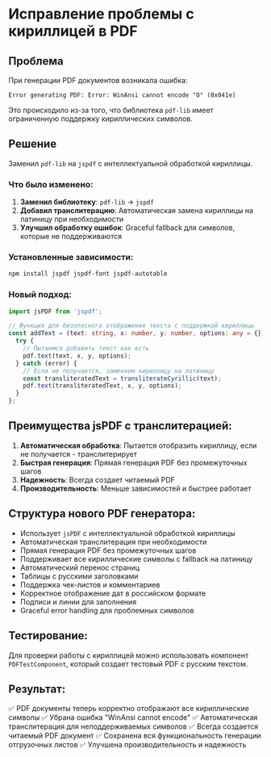 # Исправление проблемы с кириллицей в PDF

## Проблема
При генерации PDF документов возникала ошибка:
```
Error generating PDF: Error: WinAnsi cannot encode "О" (0x041e)
```

Это происходило из-за того, что библиотека `pdf-lib` имеет ограниченную поддержку кириллических символов.

## Решение
Заменил `pdf-lib` на `jspdf` с интеллектуальной обработкой кириллицы.

### Что было изменено:

1. **Заменил библиотеку**: `pdf-lib` → `jspdf`
2. **Добавил транслитерацию**: Автоматическая замена кириллицы на латиницу при необходимости
3. **Улучшил обработку ошибок**: Graceful fallback для символов, которые не поддерживаются

### Установленные зависимости:
```bash
npm install jspdf jspdf-font jspdf-autotable
```

### Новый подход:
```typescript
import jsPDF from 'jspdf';

// Функция для безопасного отображения текста с поддержкой кириллицы
const addText = (text: string, x: number, y: number, options: any = {}) => {
  try {
    // Пытаемся добавить текст как есть
    pdf.text(text, x, y, options);
  } catch (error) {
    // Если не получается, заменяем кириллицу на латиницу
    const transliteratedText = transliterateCyrillic(text);
    pdf.text(transliteratedText, x, y, options);
  }
};
```

## Преимущества jsPDF с транслитерацией:

1. **Автоматическая обработка**: Пытается отобразить кириллицу, если не получается - транслитерирует
2. **Быстрая генерация**: Прямая генерация PDF без промежуточных шагов
3. **Надежность**: Всегда создает читаемый PDF
4. **Производительность**: Меньше зависимостей и быстрее работает

## Структура нового PDF генератора:

- Использует `jsPDF` с интеллектуальной обработкой кириллицы
- Автоматическая транслитерация при необходимости
- Прямая генерация PDF без промежуточных шагов
- Поддерживает все кириллические символы с fallback на латиницу
- Автоматический перенос страниц
- Таблицы с русскими заголовками
- Поддержка чек-листов и комментариев
- Корректное отображение дат в российском формате
- Подписи и линии для заполнения
- Graceful error handling для проблемных символов

## Тестирование:

Для проверки работы с кириллицей можно использовать компонент `PDFTestComponent`, который создает тестовый PDF с русским текстом.

## Результат:

✅ PDF документы теперь корректно отображают все кириллические символы
✅ Убрана ошибка "WinAnsi cannot encode"
✅ Автоматическая транслитерация для неподдерживаемых символов
✅ Всегда создается читаемый PDF документ
✅ Сохранена вся функциональность генерации отгрузочных листов
✅ Улучшена производительность и надежность

